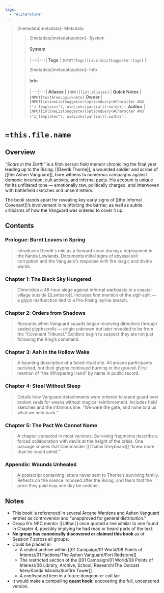 ```yaml
---
tags:
  - "#Literature"
---
```


> [!metadata|metadata]- Metadata 
>> [!metadata|metadataoption]- System
>> #### System
>>  |
>> ---|---|
> **Tags** | `INPUT[Tags][inlineListSuggester:tags]` |
>
>> [!metadata|metadataoption]- Info
>> #### Info
>>  |
>> ---|---|
>> **Aliases** | `INPUT[list:aliases]` |
>> **Quick Notes** |  `INPUT[textArea:quicknote]`
>> **Owner** | `INPUT[inlineListSuggester(optionQuery(#Character AND !"z_Templates"), useLinks(partial)):holder]` |
>> **Author** | `INPUT[inlineListSuggester(optionQuery(#Character AND !"z_Templates"), useLinks(partial)):author]` |

# `=this.file.name`

## Overview

_“Scars in the Earth”_ is a first-person field memoir chronicling the final year leading up to the Rising. [[Devrik Thorne]], a wounded soldier and scribe of [[the Ashen Vanguard]], bore witness to numerous campaigns against demonic incursion, cult activity, and infernal pacts. His account is unique for its unfiltered tone — emotionally raw, politically charged, and interwoven with battlefield sketches and unsent letters.

The book stands apart for revealing key early signs of  [[the Infernal Covenant]]’s involvement in reinforcing the barrier, as well as subtle criticisms of how the Vanguard was ordered to cover it up.
## Contents
### **Prologue: Burnt Leaves in Spring**

> Introduces Devrik's role as a forward scout during a deployment in the Kanda Lowlands. Documents initial signs of abyssal soil corruption and the Vanguard’s response with fire magic and divine wards.

### **Chapter 1: The Black Sky Hungered**

> Chronicles a 48-hour siege against infernal warbeasts in a coastal village outside [[Lambaro]]. Includes first mention of the sigil-split — a glyph malfunction tied to a Pre-Rising leyline breach.

### **Chapter 2: Orders from Shadows**

> Recounts when Vanguard squads began receiving directives through sealed glyphscrolls — origin unknown but later revealed to be from the “Covenant Tribunal.” Soldiers begin to suspect they are not just following the King’s command.

### **Chapter 3: Ash in the Hollow Wake**

> A haunting description of a failed ritual site. All arcane participants perished, but their glyphs continued burning in the ground. First mention of “the Whispering Hand” by name in public record.

### **Chapter 4: Steel Without Sleep**

> Details how Vanguard detachments were ordered to stand guard over broken seals for weeks without magical reinforcement. Includes field sketches and the infamous line: “We were the gate, and none told us what we held back.”

### **Chapter 5: The Pact We Cannot Name**

> A chapter censored in most versions. Surviving fragments describe a forced collaboration with devils at the height of the crisis. One passage implies that Commander [[Thalos Greybeard]] “knew more than he could admit.”

### **Appendix: Wounds Unhealed**

> A postscript containing letters never sent to Thorne’s surviving family. Reflects on the silence imposed after the Rising, and fears that the price they paid may one day be undone.

## Notes
- This book is referenced in several Arcane Wardens and Ashen Vanguard entries as controversial and “unapproved for general distribution.”
- Group 6's NPC mentor [[Ulthar]] once quoted a line similar to one found in Chapter 4, possibly implying he had read or heard parts of the text.
- **No group has canonically discovered or claimed this book** as of Session 7 across all groups.
- Could be placed in:
    - A sealed archive within [[01 Campaign/01 World/08 Points of Interest/01 Factions/The Ashen Vanguard/Fort Redstone]]
    - The restricted section of the [[01 Campaign/01 World/08 Points of Interest/06 Library, Archive, School, Research/The Outcast Isles/Kanda Islands/Sunfire Tower]]
    - A confiscated item in a future dungeon or cult lair
- It would make a compelling **quest hook**: uncovering the full, uncensored version.